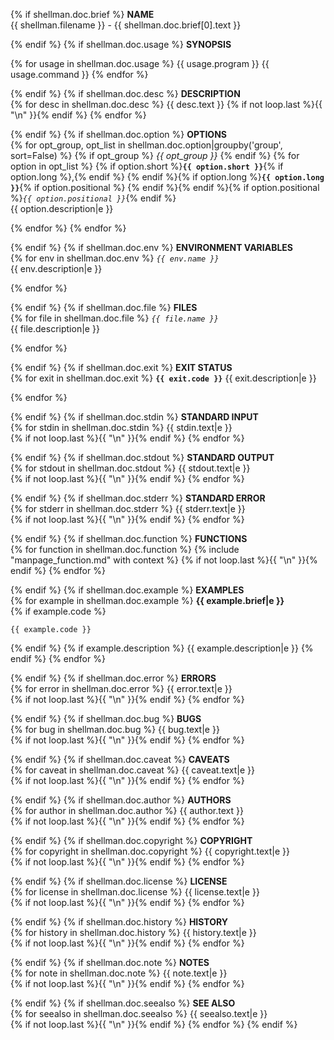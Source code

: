 {% if shellman.doc.brief %}
**NAME**  
{{ shellman.filename }} - {{ shellman.doc.brief[0].text }}

{% endif %}
{% if shellman.doc.usage %}
**SYNOPSIS**

{% for usage in shellman.doc.usage %}
    {{ usage.program }} {{ usage.command }}
{% endfor %}

{% endif %}
{% if shellman.doc.desc %}
**DESCRIPTION**  
{% for desc in shellman.doc.desc %}
{{ desc.text }}
{% if not loop.last %}{{ "\n" }}{% endif %}
{% endfor %}

{% endif %}
{% if shellman.doc.option %}
**OPTIONS**  
{% for opt_group, opt_list in shellman.doc.option|groupby('group', sort=False) %}
{% if opt_group %}
*{{ opt_group }}*
{% endif %}
{% for option in opt_list %}
{% if option.short %}**`{{ option.short }}`**{% if option.long %},{% endif %} {% endif %}{% if option.long %}**`{{ option.long }}`**{% if option.positional %} {% endif %}{% endif %}{% if option.positional %}*`{{ option.positional }}`*{% endif %}  
{{ option.description|e }}

{% endfor %}
{% endfor %}

{% endif %}
{% if shellman.doc.env %}
**ENVIRONMENT VARIABLES**  
{% for env in shellman.doc.env %}
*`{{ env.name }}`*  
{{ env.description|e }}

{% endfor %}

{% endif %}
{% if shellman.doc.file %}
**FILES**  
{% for file in shellman.doc.file %}
*`{{ file.name }}`*  
{{ file.description|e }}

{% endfor %}

{% endif %}
{% if shellman.doc.exit %}
**EXIT STATUS**  
{% for exit in shellman.doc.exit %}
**`{{ exit.code }}`**
{{ exit.description|e }}

{% endfor %}

{% endif %}
{% if shellman.doc.stdin %}
**STANDARD INPUT**  
{% for stdin in shellman.doc.stdin %}
{{ stdin.text|e }}  
{% if not loop.last %}{{ "\n" }}{% endif %}
{% endfor %}

{% endif %}
{% if shellman.doc.stdout %}
**STANDARD OUTPUT**  
{% for stdout in shellman.doc.stdout %}
{{ stdout.text|e }}  
{% if not loop.last %}{{ "\n" }}{% endif %}
{% endfor %}

{% endif %}
{% if shellman.doc.stderr %}
**STANDARD ERROR**  
{% for stderr in shellman.doc.stderr %}
{{ stderr.text|e }}  
{% if not loop.last %}{{ "\n" }}{% endif %}
{% endfor %}

{% endif %}
{% if shellman.doc.function %}
**FUNCTIONS**  
{% for function in shellman.doc.function %}
{% include "manpage_function.md" with context %}
{% if not loop.last %}{{ "\n" }}{% endif %}
{% endfor %}

{% endif %}
{% if shellman.doc.example %}
**EXAMPLES**  
{% for example in shellman.doc.example %}
**{{ example.brief|e }}**  
{% if example.code %}
  ```{{ example.code_lang }}
{{ example.code }}
  ```
{% endif %}
{% if example.description %}
{{ example.description|e }}
{% endif %}
{% endfor %}

{% endif %}
{% if shellman.doc.error %}
**ERRORS**  
{% for error in shellman.doc.error %}
{{ error.text|e }}  
{% if not loop.last %}{{ "\n" }}{% endif %}
{% endfor %}

{% endif %}
{% if shellman.doc.bug %}
**BUGS**  
{% for bug in shellman.doc.bug %}
{{ bug.text|e }}  
{% if not loop.last %}{{ "\n" }}{% endif %}
{% endfor %}

{% endif %}
{% if shellman.doc.caveat %}
**CAVEATS**  
{% for caveat in shellman.doc.caveat %}
{{ caveat.text|e }}  
{% if not loop.last %}{{ "\n" }}{% endif %}
{% endfor %}

{% endif %}
{% if shellman.doc.author %}
**AUTHORS**  
{% for author in shellman.doc.author %}
{{ author.text }}  
{% if not loop.last %}{{ "\n" }}{% endif %}
{% endfor %}

{% endif %}
{% if shellman.doc.copyright %}
**COPYRIGHT**  
{% for copyright in shellman.doc.copyright %}
{{ copyright.text|e }}  
{% if not loop.last %}{{ "\n" }}{% endif %}
{% endfor %}

{% endif %}
{% if shellman.doc.license %}
**LICENSE**  
{% for license in shellman.doc.license %}
{{ license.text|e }}  
{% if not loop.last %}{{ "\n" }}{% endif %}
{% endfor %}

{% endif %}
{% if shellman.doc.history %}
**HISTORY**  
{% for history in shellman.doc.history %}
{{ history.text|e }}  
{% if not loop.last %}{{ "\n" }}{% endif %}
{% endfor %}

{% endif %}
{% if shellman.doc.note %}
**NOTES**  
{% for note in shellman.doc.note %}
{{ note.text|e }}  
{% if not loop.last %}{{ "\n" }}{% endif %}
{% endfor %}

{% endif %}
{% if shellman.doc.seealso %}
**SEE ALSO**  
{% for seealso in shellman.doc.seealso %}
{{ seealso.text|e }}  
{% if not loop.last %}{{ "\n" }}{% endif %}
{% endfor %}
{% endif %}

